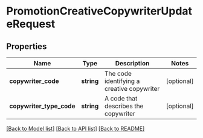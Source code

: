 # PromotionCreativeCopywriterUpdateRequest

## Properties
Name | Type | Description | Notes
------------ | ------------- | ------------- | -------------
**copywriter_code** | **string** | The code identifying a creative copywriter | [optional] 
**copywriter_type_code** | **string** | A code that describes the copywriter | [optional] 

[[Back to Model list]](../README.md#documentation-for-models) [[Back to API list]](../README.md#documentation-for-api-endpoints) [[Back to README]](../README.md)


